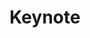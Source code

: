 ---
layout: default
category: session
anchor: keynote
title: Keynote
permalink: /schedule#keynote

day: Saturday
time: 10&colon;30am - 11&colon;30am
room: Main Space

track: Keynote

talks:
  - Critics in Conversation&colon; Kotaku managing editor Riley MacLeod presents Saturday's keynote speaker, academic and Giant Bomb editor Austin Walker

---